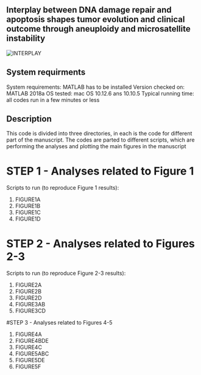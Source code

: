 ## Interplay between DNA damage repair and apoptosis shapes tumor evolution and clinical outcome through aneuploidy and microsatellite instability 

![INTERPLAY](https://user-images.githubusercontent.com/18428559/64537883-a50fcd80-d2e9-11e9-8e8d-89ca9ceb535f.png)


## System requirments
System requirements: MATLAB has to be installed
Version checked on: MATLAB 2018a
OS tested: mac OS 10.12.6 ans 10.10.5 
Typical running time: all codes run in a few minutes or less


## Description
This code is divided into three directories, in each is the code for different part of the manuscript. The codes are parted to different scripts, which are performing the analyses and plotting the main figures in the manuscript 

# STEP 1 - Analyses related to Figure 1
Scripts to run (to reproduce Figure 1 results):
1. FIGURE1A
2. FIGURE1B
3. FIGURE1C
4. FIGURE1D

# STEP 2 - Analyses related to Figures 2-3
Scripts to run (to reproduce Figure 2-3 results):
1. FIGURE2A
2. FIGURE2B
3. FIGURE2D
4. FIGURE3AB
5. FIGURE3CD

#STEP 3 - Analyses related to Figures 4-5
1. FIGURE4A
2. FIGURE4BDE
3. FIGURE4C
4. FIGURE5ABC
5. FIGURE5DE
6. FIGURE5F


